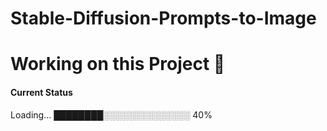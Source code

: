 # Stable-Diffusion-Prompts-to-Image


# Working on this Project 🚧

#### Current Status

Loading...
████████░░░░░░░░░░░░░░ 40%
 
